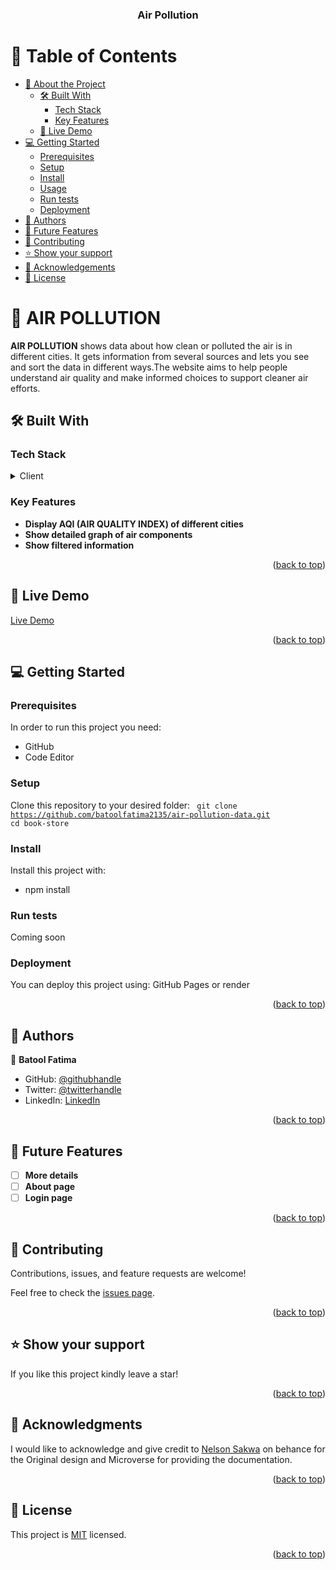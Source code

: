 <a name="readme-top"></a>

<div align="center">

  <h3><b>Air Pollution</b></h3>

</div>

<!-- TABLE OF CONTENTS -->

# 📗 Table of Contents

- [📖 About the Project](#about-project)
  - [🛠 Built With](#built-with)
    - [Tech Stack](#tech-stack)
    - [Key Features](#key-features)
  - [🚀 Live Demo](#live-demo)
- [💻 Getting Started](#getting-started)
  - [Prerequisites](#prerequisites)
  - [Setup](#setup)
  - [Install](#install)
  - [Usage](#usage)
  - [Run tests](#run-tests)
  - [Deployment](#deployment)
- [👥 Authors](#authors)
- [🔭 Future Features](#future-features)
- [🤝 Contributing](#contributing)
- [⭐️ Show your support](#support)
- [🙏 Acknowledgements](#acknowledgements)
- [📝 License](#license)

<!-- PROJECT DESCRIPTION -->

# 📖 AIR POLLUTION <a name="about-project"></a>


**AIR POLLUTION** shows data about how clean or polluted the air is in different cities. It gets information from several sources and lets you see and sort the data in different ways.The website aims to help people understand air quality and make informed choices to support cleaner air efforts.

## 🛠 Built With <a name="built-with"></a>

### Tech Stack <a name="tech-stack"></a>

<details>
  <summary>Client</summary>
  <ul>
    <li><a href="https://reactjs.org/">React.js</a></li>
  </ul>
</details>


<!-- Features -->

### Key Features <a name="key-features"></a>

- **Display AQI (AIR QUALITY INDEX) of different cities**
- **Show detailed graph of air components**
- **Show filtered information**

<p align="right">(<a href="#readme-top">back to top</a>)</p>

<!-- LIVE DEMO -->

## 🚀 Live Demo <a name="live-demo"></a>

[Live Demo](https://air-pollution-data.vercel.app/)

<!-- - [Live Demo Link](https://google.com) -->

<p align="right">(<a href="#readme-top">back to top</a>)</p>

<!-- GETTING STARTED -->


## 💻 Getting Started <a name="getting-started"></a>



### Prerequisites

In order to run this project you need:

* GitHub
* Code Editor

### Setup

Clone this repository to your desired folder:
<code>
  git clone https://github.com/batoolfatima2135/air-pollution-data.git
  cd book-store
</code>


### Install

Install this project with:

* npm install


### Run tests

Coming soon

### Deployment <a name="deployment"></a>

You can deploy this project using: GitHub Pages or render


<p align="right">(<a href="#readme-top">back to top</a>)</p>
<!-- AUTHORS -->

## 👥 Authors <a name="authors"></a>

👤 **Batool Fatima**

- GitHub: [@githubhandle](https://github.com/batoolfatima2135)
- Twitter: [@twitterhandle](https://twitter.com/batool2135)
- LinkedIn: [LinkedIn](https://www.linkedin.com/in/batool-fatima-515531196/)


<p align="right">(<a href="#readme-top">back to top</a>)</p>


<!-- FUTURE FEATURES -->

## 🔭 Future Features <a name="future-features"></a>


- [ ] **More details**
- [ ] **About page**
- [ ] **Login page**

<p align="right">(<a href="#readme-top">back to top</a>)</p>

<!-- CONTRIBUTING -->

## 🤝 Contributing <a name="contributing"></a>

Contributions, issues, and feature requests are welcome!

Feel free to check the [issues page](../../issues/).

<p align="right">(<a href="#readme-top">back to top</a>)</p>

<!-- SUPPORT -->

## ⭐️ Show your support <a name="support"></a>


If you like this project kindly leave a star!


<p align="right">(<a href="#readme-top">back to top</a>)</p>

<!-- ACKNOWLEDGEMENTS -->

## 🙏 Acknowledgments <a name="acknowledgements"></a>

I would like to acknowledge and give credit to [Nelson Sakwa](https://www.behance.net/sakwadesignstudio) on behance for the Original design and Microverse for providing the documentation.

<p align="right">(<a href="#readme-top">back to top</a>)</p>


<!-- LICENSE -->

## 📝 License <a name="license"></a>

This project is [MIT](./LICENSE) licensed.


<p align="right">(<a href="#readme-top">back to top</a>)</p>
